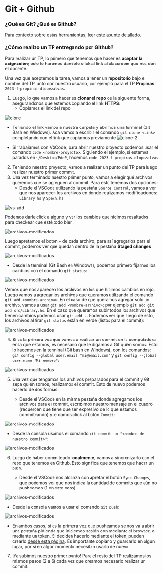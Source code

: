 # Git + Github

### ¿Qué es Git? ¿Qué es Github?

Para contexto sobre estas herramientas, leer [este apunte](https://docs.google.com/document/d/166ksg4rSAIrYWStR5yHrUQjFp1OY3DvSoLMcA8CYc34/edit#) detallado.

### ¿Cómo realizo un TP entregando por Github?

Para realizar un TP, lo primero que tenemos que hacer es **aceptar la asignación**; esto lo haremos dandole click al link al classroom que nos den el docente. 

Una vez que aceptemos la tarea, vamos a tener un **repositorio** bajo el nombre del TP junto con nuestro usuario, por ejemplo para el TP **Propinas**: `2023-f-propinas-dlopezalvas`.

1. Luego, lo que vamos a hacer es **clonar el repo** de la siguiente forma, asegurandonos que estemos copiando el link **HTTPS**:
    * Copiamos el link del repo

![clone](https://user-images.githubusercontent.com/48812037/235389402-4d827867-8410-4b14-867d-a17a76d0bf55.png)

   * Teniendo el link vamos a nuestra carpeta y abrimos una terminal (Git Bash en Windows). Acá vamos a escribir el comando `git clone <link>` completando con el link que copiamos previamente
![clone-2](https://user-images.githubusercontent.com/48812037/235389438-681025c3-64d7-4017-89c5-32555fdb3ead.png)


   * Si trabajamos con VSCode, para abrir nuestro proyecto podemos usar el comando `code <nombre-proyecto>`. Siguiendo el ejemplo, si estamos parados en `~/Desktop/PdeP`, hacemos `code 2023-f-propinas-dlopezalvas`

2. Teniendo nuestro proyecto, vamos a realizar un punto del TP para luego realizar nuestro primer commit.
3. Una vez terminado nuestro primer punto, vamos a elegir qué archivos queremos que se agreguen al commit. Para esto tenemos dos opciones:
    * Desde el VSCode utilizando la pestaña `Source Control`, vamos a ver que nos aparecen los archivos en donde realizamos modificaciones: `Library.hs` y `Spech.hs`
 
![vs-add](https://user-images.githubusercontent.com/48812037/235389482-2e05c767-51d1-43f1-804b-0e8a9d1f27f7.png)

Podemos darle click a alguno y ver los cambios que hicimos resaltados para checkear que esté todo bien.

![archivos-modificados](https://user-images.githubusercontent.com/48812037/235389554-a4a9afb4-3f52-4e74-a6c8-2aba8a57b51b.png)

Luego apretamos el botón `+` de cada archivo, para así agregarlos para el commit, podemos ver que quedan dentro de la pestaña **Staged changes**

![archivos-modificados](https://user-images.githubusercontent.com/48812037/235389647-458dc15a-e1c3-45e2-b6a4-f8227f074321.png)

   * Desde la terminal (Git Bash en Windows), podemos primero fijarnos los cambios con el comando `git status`:
  
![archivos-modificados](https://user-images.githubusercontent.com/48812037/235390502-eff35b60-80fc-4460-b37a-dc31cc3ad4b9.png)

Vemos que nos aparecen los archivos en los que hicimos cambios en rojo. Luego vamos a agregar los archivos que queramos utilizando el comando `git add <nombre-archivo>`. En el caso de que queramos agregar solo un archivo, vamos a usar `git add <nombre-archivo>`; por ejemplo `git add git add src/Library.hs`. En el caso que queramos subir todos los archivos que tienen cambios podemos usar `git add .`. Podemos ver que luego de esto, los archivos al tirar `git status` están en verde (listos para el commit):

![archivos-modificados](https://user-images.githubusercontent.com/48812037/235390830-c534b90e-da3a-419b-9912-68d0b79c0b91.png)

4. Si es la primera vez que vamos a realizar un commit en la computadora en la que estamos, es necesario que le digamos a Git quién somos. Esto lo hacemos en la terminal (Git bash en Windows), con los comandos: `git config --global user.email "mi@email.com"` y `git config --global user.name "Mi nombre"`:

![archivos-modificados](https://user-images.githubusercontent.com/48812037/235391579-b16fb070-1b03-443b-8049-3da0c7751d7e.png)

5. Una vez que tengamos los archivos preparados para el commit y Git sepa quién somos, realizamos el commit. Esto de nuevo podemos hacerlo de dos formas:

   * Desde el VSCode en la misma pestaña donde agregamos los archivos para el commit, escribimos nuestro mensaje en el cuadro (recuerden que tiene que ser expresivo de lo que estamos commiteando) y le damos click al botón `Commit`:

![archivos-modificados](https://user-images.githubusercontent.com/48812037/235391667-8dffd151-1c94-4b3c-92a4-bb088f038400.png)

   * Desde la consola usamos el comando `git commit -m "<nombre de nuestro commit>"`:

![archivos-modificados](https://user-images.githubusercontent.com/48812037/235392254-1a51428b-bea3-4d0d-8d42-d13859aa3d87.png)

6. Luego de haber commiteado **localmente**, vamos a sincronizarlo con el repo que tenemos en Github. Esto significa que tenemos que hacer un `push`.

   * Desde el VSCode nos alcanza con apretar el botón `Sync Changes`, que podemos ver que nos indica la cantidad de commits que aún no pusheamos (1 en este caso)
 
![archivos-modificados](https://user-images.githubusercontent.com/48812037/235391879-3a3d0c72-80ca-4704-a926-00865a1b9cf9.png)

   * Desde la consola vamos a usar el comando `git push`:

![archivos-modificados](https://user-images.githubusercontent.com/48812037/235392465-3555bfd9-20af-4515-b4dc-f25ffd413ec7.png)

   * En ambos casos, si es la primera vez que pusheamos se nos va a abrir una pestaña pidiendo que iniciemos sesión con mediante el browser, o mediante un token. Si deciden hacerlo mediante el token, pueden crearlo [desde esta página](https://github.com/settings/tokens). Es importante copiarlo y guardarlo en algun lugar, por si en algún momento necesitan usarlo de nuevo.

7. ¡Ya subimos nuestro primer punto! Para el resto del TP realizamos los mismos pasos (2 a 6) cada vez que creamos necesario realizar un commit.
